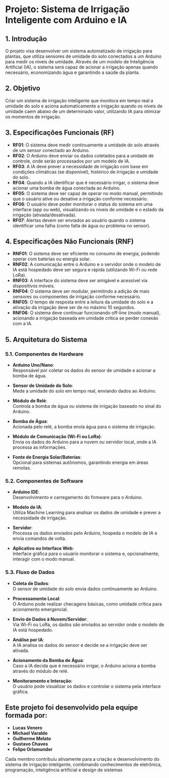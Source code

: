 # Projeto: Sistema de Irrigação Inteligente com Arduino e IA

## 1. Introdução
O projeto visa desenvolver um sistema automatizado de irrigação para plantas, que utiliza sensores de umidade do solo conectados a um Arduino para medir os níveis de umidade. Através de um modelo de Inteligência Artificial (IA), o sistema será capaz de acionar a irrigação apenas quando necessário, economizando água e garantindo a saúde da planta.

## 2. Objetivo
Criar um sistema de irrigação inteligente que monitora em tempo real a umidade do solo e aciona automaticamente a irrigação quando os níveis de umidade caem abaixo de um determinado valor, utilizando IA para otimizar os momentos de irrigação.

## 3. Especificações Funcionais (RF)

- **RF01**: O sistema deve medir continuamente a umidade do solo através de um sensor conectado ao Arduino.
- **RF02**: O Arduino deve enviar os dados coletados para a unidade de controle, onde serão processados por um modelo de IA.
- **RF03**: A IA deve prever a necessidade de irrigação com base em condições climáticas (se disponível), histórico de irrigação e umidade do solo.
- **RF04**: Quando a IA identificar que é necessário irrigar, o sistema deve acionar uma bomba de água conectada ao Arduino.
- **RF05**: O sistema deve ser capaz de operar no modo manual, permitindo que o usuário ative ou desative a irrigação conforme necessário.
- **RF06**: O usuário deve poder monitorar o status do sistema em uma interface (app ou web), visualizando os níveis de umidade e o estado da irrigação (ativada/desativada).
- **RF07**: Alertas devem ser enviados ao usuário quando o sistema identificar uma falha (como falta de água ou problema no sensor).

## 4. Especificações Não Funcionais (RNF)

- **RNF01**: O sistema deve ser eficiente no consumo de energia, podendo operar com baterias ou energia solar.
- **RNF02**: A comunicação entre o Arduino e o servidor onde o modelo de IA está hospedado deve ser segura e rápida (utilizando Wi-Fi ou rede LoRa).
- **RNF03**: A interface do sistema deve ser amigável e acessível via dispositivos móveis.
- **RNF04**: O sistema deve ser modular, permitindo a adição de mais sensores ou componentes de irrigação conforme necessário.
- **RNF05**: O tempo de resposta entre a leitura da umidade do solo e a ativação da irrigação deve ser de no máximo 10 segundos.
- **RNF06**: O sistema deve continuar funcionando off-line (modo manual), acionando a irrigação baseada em umidade crítica se perder conexão com a IA.

## 5. Arquitetura do Sistema

### 5.1. Componentes de Hardware

- **Arduino Uno/Nano**:  
  Responsável por coletar os dados do sensor de umidade e acionar a bomba de água.

- **Sensor de Umidade do Solo**:  
  Mede a umidade do solo em tempo real, enviando dados ao Arduino.

- **Módulo de Relé**:  
  Controla a bomba de água ou sistema de irrigação baseado no sinal do Arduino.

- **Bomba de Água**:  
  Acionada pelo relé, a bomba envia água para o sistema de irrigação.

- **Módulo de Comunicação (Wi-Fi ou LoRa)**:  
  Envia os dados do Arduino para a nuvem ou servidor local, onde a IA processa as informações.

- **Fonte de Energia Solar/Baterias**:  
  Opcional para sistemas autônomos, garantindo energia em áreas remotas.

### 5.2. Componentes de Software

- **Arduino IDE**:  
  Desenvolvimento e carregamento do firmware para o Arduino.

- **Modelo de IA**:  
  Utiliza Machine Learning para analisar os dados de umidade e prever a necessidade de irrigação.

- **Servidor**:  
  Processa os dados enviados pelo Arduino, hospeda o modelo de IA e envia comandos de volta.

- **Aplicativo ou Interface Web**:  
  Interface gráfica para o usuário monitorar o sistema e, opcionalmente, interagir com o modo manual.
  

### 5.3. Fluxo de Dados

- **Coleta de Dados**:  
  O sensor de umidade do solo envia dados continuamente ao Arduino.

- **Processamento Local**:  
  O Arduino pode realizar checagens básicas, como umidade crítica para acionamento emergencial.

- **Envio de Dados à Nuvem/Servidor**:  
  Via Wi-Fi ou LoRa, os dados são enviados ao servidor onde o modelo de IA está hospedado.

- **Análise por IA**:  
  A IA analisa os dados do sensor e decide se a irrigação deve ser ativada.

- **Acionamento da Bomba de Água**:  
  Caso a IA decida que é necessário irrigar, o Arduino aciona a bomba através do módulo de relé.

- **Monitoramento e Interação**:  
  O usuário pode visualizar os dados e controlar o sistema pela interface gráfica.

## Este projeto foi desenvolvido pela equipe formada por:

- **Lucas Venero**
- **Michael Varaldo**
- **Guilherme Melato**
- **Gustavo Chaves**
- **Felipe Orlamunder**

Cada membro contribuiu ativamente para a criação e desenvolvimento do sistema de irrigação inteligente, combinando conhecimentos de eletrônica, programação, inteligência artificial e design de sistemas
